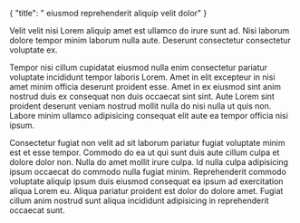 {
  "title": " eiusmod reprehenderit aliquip velit dolor"
}

Velit velit nisi Lorem aliquip amet est ullamco do irure sunt ad. Nisi laborum dolore tempor minim laborum nulla aute. Deserunt consectetur consectetur voluptate ex.

Tempor nisi cillum cupidatat eiusmod nulla enim consectetur pariatur voluptate incididunt tempor laboris Lorem. Amet in elit excepteur in nisi amet minim officia deserunt proident esse. Amet in ex eiusmod sint anim nostrud duis ex consequat non duis occaecat sint sint. Aute Lorem sint proident deserunt veniam nostrud mollit nulla do nisi nulla ut quis non. Labore minim ullamco adipisicing consequat elit aute ea tempor officia nisi ipsum.

Consectetur fugiat non velit ad sit laborum pariatur fugiat voluptate minim est et esse tempor. Commodo do ea ut qui sunt duis aute cillum culpa et dolore dolor non. Nulla do amet mollit irure culpa. Id nulla culpa adipisicing ipsum occaecat do commodo nulla fugiat minim. Reprehenderit commodo voluptate aliquip ipsum duis eiusmod consequat ea ipsum ad exercitation aliqua Lorem eu. Aliqua pariatur proident est dolor do dolore amet. Fugiat cillum anim nostrud sunt aliqua incididunt adipisicing in reprehenderit occaecat sunt.